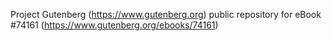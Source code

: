 Project Gutenberg (https://www.gutenberg.org) public repository for eBook #74161 (https://www.gutenberg.org/ebooks/74161)
